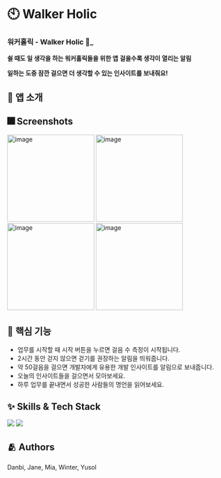 # 🕙 Walker Holic 




### 워커홀릭 - Walker Holic 🚶_
 **쉴 때도 일 생각을 하는 워커홀릭들을 위한 앱**
 **걸을수록 생각이 열리는 알림**
 
**일하는 도중 잠깐 걸으면 더 생각할 수 있는 인사이트를 보내줘요!**


## 📝 앱 소개


## :fireworks: Screenshots
<a href="https://ibb.co/nkSz5x6"><img src="https://i.ibb.co/VB82PfJ/image.jpg" alt="image" border="0" width=200></a>
<a href="https://ibb.co/K223dfq"><img src="https://i.ibb.co/5rrfmS8/image.jpg" alt="image" border="0" width=200></a>
<a href="https://ibb.co/y82T8n4"><img src="https://i.ibb.co/Vv6yvWw/image.jpg" alt="image" border="0" width=200></a>
<a href="https://ibb.co/6Nf0fLg"><img src="https://i.ibb.co/9GCHCSs/image.jpg" alt="image" border="0" width=200></a>


## :pushpin: 핵심 기능

- 업무를 시작할 때 시작 버튼을 누르면 걸음 수 측정이 시작됩니다.
- 2시간 동안 걷지 않으면 걷기를 권장하는 알림을 띄워줍니다.
- 약 50걸음을 걸으면 개발자에게 유용한 개발 인사이트를 알림으로 보내줍니다.
- 오늘의 인사이트들을 걸으면서 모아보세요.
- 하루 업무를 끝내면서 성공한 사람들의 명언을 읽어보세요.


## :sparkles: Skills & Tech Stack

<img src="https://img.shields.io/badge/Swift-FA7343?style=flat&logo=Swift&logoColor=white"/> <img src="https://img.shields.io/badge/SwiftUI-Black?style=flat&logo=swift&logoColor=black&color=%23096ad9"/> 




## :people_hugging: Authors
Danbi, Jane, Mia, Winter, Yusol




